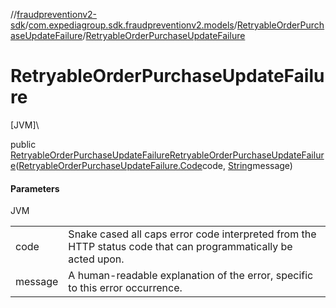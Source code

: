 //[fraudpreventionv2-sdk](../../../index.md)/[com.expediagroup.sdk.fraudpreventionv2.models](../index.md)/[RetryableOrderPurchaseUpdateFailure](index.md)/[RetryableOrderPurchaseUpdateFailure](-retryable-order-purchase-update-failure.md)

# RetryableOrderPurchaseUpdateFailure

[JVM]\

public [RetryableOrderPurchaseUpdateFailure](index.md)[RetryableOrderPurchaseUpdateFailure](-retryable-order-purchase-update-failure.md)([RetryableOrderPurchaseUpdateFailure.Code](-code/index.md)code, [String](https://docs.oracle.com/javase/8/docs/api/java/lang/String.html)message)

#### Parameters

JVM

| | |
|---|---|
| code | Snake cased all caps error code interpreted from the HTTP status code that can programmatically be acted upon. |
| message | A human-readable explanation of the error, specific to this error occurrence. |
